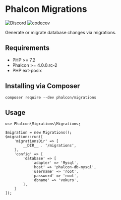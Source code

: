 # Phalcon Migrations

[![Discord](https://img.shields.io/discord/310910488152375297?label=Discord)](http://phalcon.link/discord)
[![codecov](https://codecov.io/gh/phalcon/migrations/branch/master/graph/badge.svg)](https://codecov.io/gh/phalcon/migrations)

Generate or migrate database changes via migrations.

## Requirements

* PHP >= 7.2
* Phalcon >= 4.0.0.rc-2
* PHP ext-posix

## Installing via Composer

```
composer require --dev phalcon/migrations
```

## Usage

```
use Phalcon\Migrations\Migrations;

$migration = new Migrations();
$migration::run([
    'migrationsDir' => [
        __DIR__ . '/migrations',
    ],
    'config' => [
        'database' => [
            'adapter' => 'Mysql',
            'host' => 'phalcon-db-mysql',
            'username' => 'root',
            'password' => 'root',
            'dbname' => 'vokuro',
        ],
    ]
]);
```
